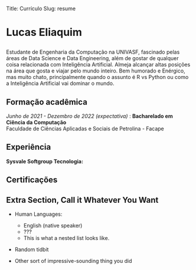 Title: Currículo
Slug: resume

<h1 style="font-size:2em; margin-bottom: 1em;">Lucas Eliaquim</h1>

Estudante de Engenharia da Computação na UNIVASF, fascinado
pelas áreas de Data Science e Data Engineering, além de gostar
de qualquer coisa relacionada com Inteligência Artificial. Almeja
alcançar altas posições na área que gosta e viajar pelo mundo
inteiro. Bem humorado e Enérgico, mas muito chato, principalmente
quando o assunto é R vs Python ou como a Inteligência Artificial vai
dominar o mundo.

Formação acadêmica
---

*Junho de 2021 - Dezembro de 2022 (expectativa)*
:   **Bacharelado em Ciência da Computação**<br>
Faculdade de Ciências Aplicadas e Sociais de Petrolina - Facape


Experiência
---

**Sysvale Softgroup Tecnologia:**



Certificações
---



Extra Section, Call it Whatever You Want
----------------------------------------

* Human Languages:

     * English (native speaker)
     * ???
     * This is what a nested list looks like.

* Random tidbit

* Other sort of impressive-sounding thing you did
